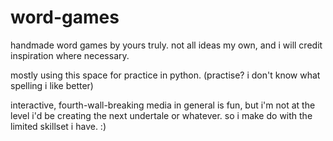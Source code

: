 # word-games
handmade word games by yours truly. not all ideas my own, and i will credit inspiration where necessary. 

mostly using this space for practice in python. (practise? i don't know what spelling i like better) 

interactive, fourth-wall-breaking media in general is fun, but i'm not at the level i'd be creating the next undertale or whatever.
so i make do with the limited skillset i have. :) 
